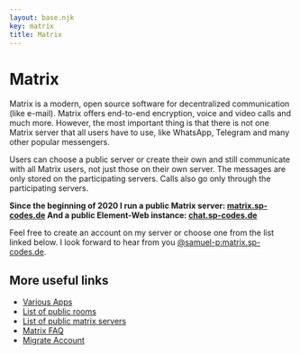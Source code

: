 ```yaml
---
layout: base.njk
key: matrix
title: Matrix
---
```

# Matrix

Matrix is a modern, open source software for decentralized communication (like e-mail). Matrix offers end-to-end encryption, voice and video calls and much more. However, the most important thing is that there is not one Matrix server that all users have to use, like WhatsApp, Telegram and many other popular messengers.

Users can choose a public server or create their own and still communicate with all Matrix users, not just those on their own server. The messages are only stored on the participating servers. Calls also go only through the participating servers.

__Since the beginning of 2020 I run a public Matrix server: [matrix.sp-codes.de](https://matrix.sp-codes.de/) And a public Element-Web instance: [chat.sp-codes.de](https://chat.sp-codes.de/)__

Feel free to create an account on my server or choose one from the list linked below. I look forward to hear from you [@samuel-p:matrix.sp-codes.de](https://matrix.to/#/@samuel-p:matrix.sp-codes.de).

## More useful links

* [Various Apps](https://matrix.org/clients)
* [List of public rooms](https://view.matrix.org/)
* [List of public matrix servers](https://www.hello-matrix.net/public_servers.php)
* [Matrix FAQ](https://matrix.org/faq/)
* [Migrate Account](https://ems.element.io/tools/matrix-migration)
